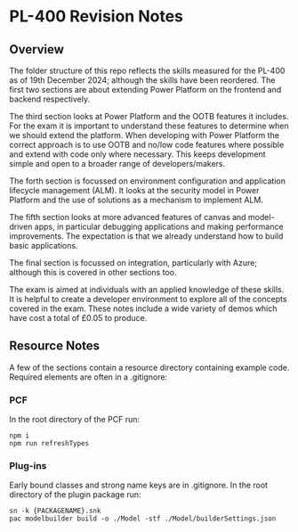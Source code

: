 # PL-400 Revision Notes

## Overview

The folder structure of this repo reflects the skills measured for the PL-400
as of 19th December 2024; although the skills have been reordered. The first
two sections are about extending Power Platform on the frontend and backend
respectively.

The third section looks at Power Platform and the OOTB features it includes. For
the exam it is important to understand these features to determine when we
should extend the platform. When developing with Power Platform the correct
approach is to use OOTB and no/low code features where possible and extend with
code only where necessary. This keeps development simple and open to a broader
range of developers/makers.

The forth section is focussed on environment configuration and application
lifecycle management (ALM). It looks at the security model in Power Platform
and the use of solutions as a mechanism to implement ALM.

The fifth section looks at more advanced features of canvas and model-driven
apps, in particular debugging applications and making performance improvements.
The expectation is that we already understand how to build basic applications.

The final section is focussed on integration, particularly with Azure; although
this is covered in other sections too.

The exam is aimed at individuals with an applied knowledge of these skills. It
is helpful to create a developer environment to explore all of the concepts
covered in the exam. These notes include a wide variety of demos which have cost
a total of £0.05 to produce.

## Resource Notes

A few of the sections contain a resource directory containing example code.
Required elements are often in a .gitignore:

### PCF

In the root directory of the PCF run:

```console
npm i
npm run refreshTypes
```

### Plug-ins

Early bound classes and strong name keys are in .gitignore. In the root
directory of the plugin package run:

```console
sn -k {PACKAGENAME}.snk
pac modelbuilder build -o ./Model -stf ./Model/builderSettings.json
```
